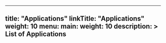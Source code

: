 
---
title: "Applications"
linkTitle: "Applications"
weight: 10
menu:
  main:
    weight: 10
description: >
  List of Applications
---
